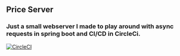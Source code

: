 ## Price Server

### Just a small webserver I made to play around with async requests in spring boot and CI/CD in CircleCi.

[![CircleCI](https://dl.circleci.com/status-badge/img/gh/briandidthat/price-server/tree/development.svg?style=svg)](https://dl.circleci.com/status-badge/redirect/gh/briandidthat/price-server/tree/development)